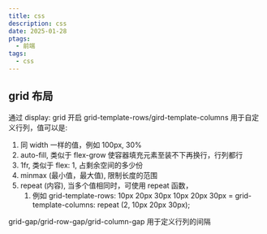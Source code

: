 ```yaml
---
title: css
description: css
date: 2025-01-28
ptags:
  - 前端
tags:
  - css
---
```

## grid 布局
通过 display: grid 开启
grid-template-rows/gird-template-columns 用于自定义行列，值可以是:

1. 同 width 一样的值，例如 100px, 30%
2. auto-fill, 类似于 flex-grow 使容器填充元素至装不下再换行，行列都行
3. 1fr, 类似于 flex: 1, 占剩余空间的多少份
4. minmax (最小值，最大值), 限制长度的范围
5. repeat (内容), 当多个值相同时，可使用 repeat 函数，
	1. 例如 grid-template-rows: 10px 20px 30px 10px 20px 30px = grid-template-columns: repeat (2, 10px 20px 30px);

grid-gap/grid-row-gap/grid-column-gap 用于定义行列的间隔

